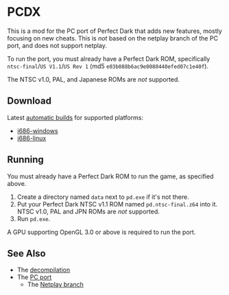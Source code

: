 # PCDX

This is a mod for the PC port of Perfect Dark that adds new features, mostly focusing on new cheats. This is *not* based on the netplay branch of the PC port, and does not support netplay.

To run the port, you must already have a Perfect Dark ROM, specifically `ntsc-final`/`US V1.1`/`US Rev 1` (md5 `e03b088b6ac9e0080440efed07c1e40f`).

The NTSC v1.0, PAL, and Japanese ROMs are *not* supported.

## Download

Latest [automatic builds](https://github.com/Meowsy64/pcdx/releases/tag/ci-dev-build) for supported platforms:
* [i686-windows](https://github.com/Meowsy64/pcdx/releases/download/ci-dev-build/pd-i686-windows.zip)
* [i686-linux](https://github.com/Meowsy64/pcdx/releases/download/ci-dev-build/pd-i686-linux.tar.gz)

## Running

You must already have a Perfect Dark ROM to run the game, as specified above.  

1. Create a directory named `data` next to `pd.exe` if it's not there.
2. Put your Perfect Dark NTSC v1.1 ROM named `pd.ntsc-final.z64` into it. NTSC v1.0, PAL and JPN ROMs are *not* supported.
3. Run `pd.exe`.

A GPU supporting OpenGL 3.0 or above is required to run the port.

## See Also

* The [decompilation](https://github.com/n64decomp/perfect_dark)
* The [PC port](https://github.com/fgsfdsfgs/perfect_dark)
  * The [Netplay branch](https://github.com/fgsfdsfgs/perfect_dark/tree/port-net)
